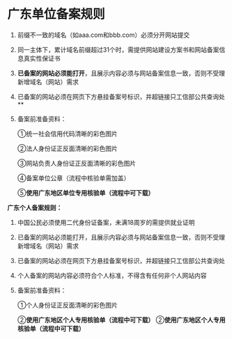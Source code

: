 # 广东单位备案规则

1. 前缀不一致的域名（如aaa.com和bbb.com）必须分开网站提交

2. 同一主体下，累计域名前缀超过31个时，需提供网站建设方案书和网站备案信息真实性保证书

3. **已备案的网站必须能打开**，且展示内容必须与网站备案信息一致，否则不受理新增域名（网站）需求

4. 已备案的网站必须在网页下方悬挂备案号标识，并超链接只工信部公共查询处**

5. 备案前准备资料：

   ①统一社会信用代码清晰的彩色图片

   ②法人身份证正反面清晰的彩色图片

   ③网站负责人身份证正反面清晰的彩色图片

   ④备案单位公章（流程中核验单需加盖）

   ⑤**使用广东地区单位专用核验单（流程中可下载）**

   

**广东个人备案规则：**

1. 中国公民必须使用二代身份证备案，未满18周岁的需提供就业证明

2. 已备案的网站必须能打开，且展示内容必须与网站备案信息一致，否则不受理新增域名（网站）需求

3. 已备案的网站必须在网页下方悬挂备案号标识，并超链接只工信部公共查询处

4. 个人备案的网站内容必须符合个人标准，不得含有任何非个人网站内容

5. 备案前准备资料：

   ①个人身份证正反面清晰的彩色图片

   ②**使用广东地区个人专用核验单（流程中可下载）**
   ②**使用广东地区个人专用核验单（流程中可下载）**

 
